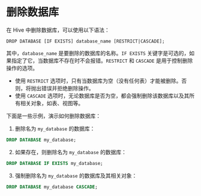 # 删除数据库

在 Hive 中删除数据库，可以使用以下语法：

```
DROP DATABASE [IF EXISTS] database_name [RESTRICT|CASCADE];
```

其中，`database_name` 是要删除的数据库的名称。`IF EXISTS` 关键字是可选的，如果指定了它，当数据库不存在时不会报错。`RESTRICT` 和 `CASCADE` 是用于控制删除操作的选项。

* 使用 `RESTRICT` 选项时，只有当数据库为空（没有任何表）才能被删除。否则，将抛出错误并拒绝删除操作。
* 使用 `CASCADE` 选项时，无论数据库是否为空，都会强制删除该数据库以及其所有相关对象，如表、视图等。

下面是一些示例，演示如何删除数据库：

1. 删除名为 `my_database` 的数据库：

```sql
DROP DATABASE my_database;
```

2. 如果存在，则删除名为 `my_database` 的数据库：

```sql
DROP DATABASE IF EXISTS my_database;
```

3. 强制删除名为 `my_database` 的数据库及其相关对象：

```sql
DROP DATABASE my_database CASCADE;
```

